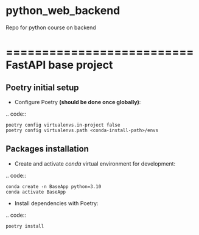 # python_web_backend
Repo for python  course on backend

==========================
FastAPI base project
==========================

Poetry initial setup
-------------------------------------------------------------------------------
- Configure Poetry **(should be done once globally)**:

.. code::

    poetry config virtualenvs.in-project false
    poetry config virtualenvs.path <conda-install-path>/envs

Packages installation
-------------------------------------------------------------------------------
- Create and activate *conda* virtual environment for development:

.. code::

    conda create -n BaseApp python=3.10
    conda activate BaseApp

- Install dependencies with Poetry:

.. code::

    poetry install